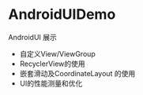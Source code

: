 # AndroidUIDemo
AndroidUI 展示
- 自定义View/ViewGroup
- RecyclerView的使用
- 嵌套滑动及CoordinateLayout 的使用
- UI的性能测量和优化